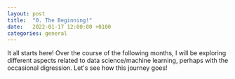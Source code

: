 ```yaml
---
layout: post
title:  "0. The Beginning!"
date:   2022-01-17 12:00:00 +0100
categories: general
---
```

It all starts here! Over the course of the following months, I will be exploring different aspects related to data science/machine learning, perhaps with the occasional digression. Let's see how this journey goes!

